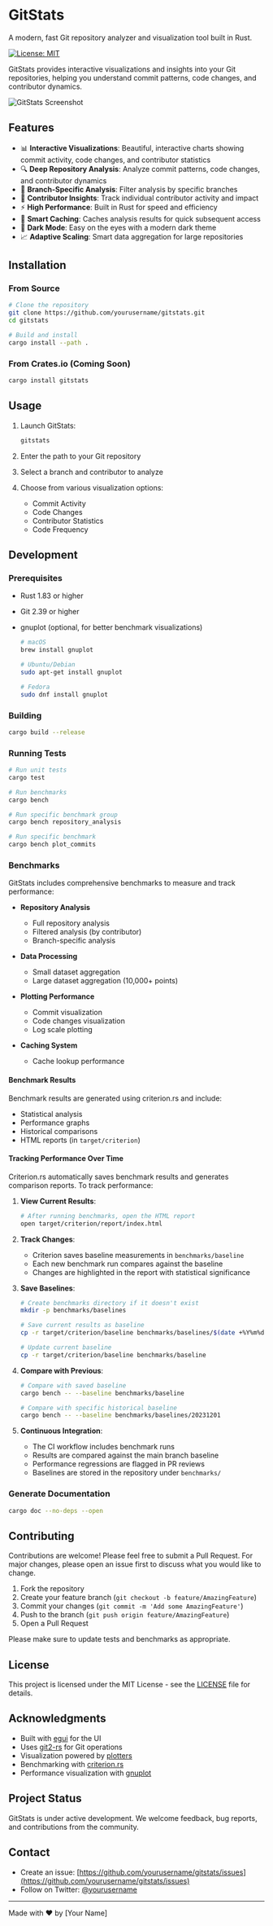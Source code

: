 # GitStats

A modern, fast Git repository analyzer and visualization tool built in Rust.

[![License: MIT](https://img.shields.io/badge/License-MIT-yellow.svg)](https://opensource.org/licenses/MIT)

GitStats provides interactive visualizations and insights into your Git repositories, helping you understand commit patterns, code changes, and contributor dynamics.

![GitStats Screenshot](docs/assets/screenshot.png)

## Features

- 📊 **Interactive Visualizations**: Beautiful, interactive charts showing commit activity, code changes, and contributor statistics
- 🔍 **Deep Repository Analysis**: Analyze commit patterns, code changes, and contributor dynamics
- 🌳 **Branch-Specific Analysis**: Filter analysis by specific branches
- 👥 **Contributor Insights**: Track individual contributor activity and impact
- ⚡ **High Performance**: Built in Rust for speed and efficiency
- 💾 **Smart Caching**: Caches analysis results for quick subsequent access
- 🎨 **Dark Mode**: Easy on the eyes with a modern dark theme
- 📈 **Adaptive Scaling**: Smart data aggregation for large repositories

## Installation

### From Source
```bash
# Clone the repository
git clone https://github.com/yourusername/gitstats.git
cd gitstats

# Build and install
cargo install --path .
```

### From Crates.io (Coming Soon)
```bash
cargo install gitstats
```

## Usage

1. Launch GitStats:
   ```bash
   gitstats
   ```

2. Enter the path to your Git repository
3. Select a branch and contributor to analyze
4. Choose from various visualization options:
   - Commit Activity
   - Code Changes
   - Contributor Statistics
   - Code Frequency

## Development

### Prerequisites
- Rust 1.83 or higher
- Git 2.39 or higher
- gnuplot (optional, for better benchmark visualizations)

  ```bash
  # macOS
  brew install gnuplot

  # Ubuntu/Debian
  sudo apt-get install gnuplot

  # Fedora
  sudo dnf install gnuplot
  ```

### Building
```bash
cargo build --release
```

### Running Tests
```bash
# Run unit tests
cargo test

# Run benchmarks
cargo bench

# Run specific benchmark group
cargo bench repository_analysis

# Run specific benchmark
cargo bench plot_commits
```

### Benchmarks

GitStats includes comprehensive benchmarks to measure and track performance:

- **Repository Analysis**
  - Full repository analysis
  - Filtered analysis (by contributor)
  - Branch-specific analysis

- **Data Processing**
  - Small dataset aggregation
  - Large dataset aggregation (10,000+ points)

- **Plotting Performance**
  - Commit visualization
  - Code changes visualization
  - Log scale plotting

- **Caching System**
  - Cache lookup performance

#### Benchmark Results
Benchmark results are generated using criterion.rs and include:
- Statistical analysis
- Performance graphs
- Historical comparisons
- HTML reports (in `target/criterion`)

#### Tracking Performance Over Time
Criterion.rs automatically saves benchmark results and generates comparison reports. To track performance:

1. **View Current Results**:
   ```bash
   # After running benchmarks, open the HTML report
   open target/criterion/report/index.html
   ```

2. **Track Changes**:
   - Criterion saves baseline measurements in `benchmarks/baseline`
   - Each new benchmark run compares against the baseline
   - Changes are highlighted in the report with statistical significance

3. **Save Baselines**:
   ```bash
   # Create benchmarks directory if it doesn't exist
   mkdir -p benchmarks/baselines

   # Save current results as baseline
   cp -r target/criterion/baseline benchmarks/baselines/$(date +%Y%m%d)
   
   # Update current baseline
   cp -r target/criterion/baseline benchmarks/baseline
   ```

4. **Compare with Previous**:
   ```bash
   # Compare with saved baseline
   cargo bench -- --baseline benchmarks/baseline
   
   # Compare with specific historical baseline
   cargo bench -- --baseline benchmarks/baselines/20231201
   ```

5. **Continuous Integration**:
   - The CI workflow includes benchmark runs
   - Results are compared against the main branch baseline
   - Performance regressions are flagged in PR reviews
   - Baselines are stored in the repository under `benchmarks/`

### Generate Documentation
```bash
cargo doc --no-deps --open
```

## Contributing

Contributions are welcome! Please feel free to submit a Pull Request. For major changes, please open an issue first to discuss what you would like to change.

1. Fork the repository
2. Create your feature branch (`git checkout -b feature/AmazingFeature`)
3. Commit your changes (`git commit -m 'Add some AmazingFeature'`)
4. Push to the branch (`git push origin feature/AmazingFeature`)
5. Open a Pull Request

Please make sure to update tests and benchmarks as appropriate.

## License

This project is licensed under the MIT License - see the [LICENSE](LICENSE) file for details.

## Acknowledgments

- Built with [egui](https://github.com/emilk/egui) for the UI
- Uses [git2-rs](https://github.com/rust-lang/git2-rs) for Git operations
- Visualization powered by [plotters](https://github.com/plotters-rs/plotters)
- Benchmarking with [criterion.rs](https://github.com/bheisler/criterion.rs)
- Performance visualization with [gnuplot](http://www.gnuplot.info/)

## Project Status

GitStats is under active development. We welcome feedback, bug reports, and contributions from the community.

## Contact

- Create an issue: [https://github.com/yourusername/gitstats/issues](https://github.com/yourusername/gitstats/issues)
- Follow on Twitter: [@yourusername](https://twitter.com/yourusername)

---
Made with ❤️ by [Your Name]